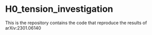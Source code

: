 # H0_tension_investigation

This is the repository contains the code that reproduce the results of arXiv:2301.06140
